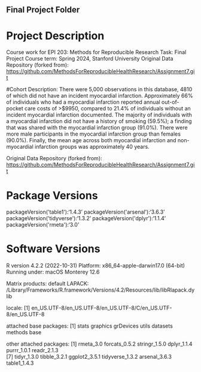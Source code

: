 ## Final Project Folder
# Project Description
Course work for EPI 203: Methods for Reproducible Research
Task: Final Project
Course term: Spring 2024, Stanford University 
Original Data Repository (forked from): <https://github.com/MethodsForReproducibleHealthResearch/Assignment7.git>

#Cohort Description:
There were 5,000 observations in this database, 4810 of which did not have an incident myocardial infarction. Approximately 66% of individuals who had a myocardial infarction reported annual out-of-pocket care costs of >$9950, compared to 21.4% of individuals without an incident myocardial infarction documented. The majority of individuals with a myocardial infarction did not have a history of smoking (59.5%); a finding that was shared with the myocardial infarction group (91.0%). There were more male participants in the myocardial infarction group than females (90.0%). Finally, the mean age across both myocardial infarction and non-myocardial infarction groups was approximately 40 years.

Original Data Repository (forked from): <https://github.com/MethodsForReproducibleHealthResearch/Assignment7.git>

# Package Versions
packageVersion('table1'):‘1.4.3’ 
packageVersion('arsenal'):‘3.6.3’
packageVersion('tidyverse'):‘1.3.2’
packageVersion('dplyr'):‘1.1.4’
packageVersion('rmeta'):‘3.0’

# Software Versions
R version 4.2.2 (2022-10-31)
Platform: x86_64-apple-darwin17.0 (64-bit)
Running under: macOS Monterey 12.6

Matrix products: default
LAPACK: /Library/Frameworks/R.framework/Versions/4.2/Resources/lib/libRlapack.dylib

locale:
[1] en_US.UTF-8/en_US.UTF-8/en_US.UTF-8/C/en_US.UTF-8/en_US.UTF-8

attached base packages:
[1] stats     graphics  grDevices utils     datasets  methods   base     

other attached packages:
 [1] rmeta_3.0       forcats_0.5.2   stringr_1.5.0   dplyr_1.1.4     purrr_1.0.1     readr_2.1.3    
 [7] tidyr_1.3.0     tibble_3.2.1    ggplot2_3.5.1   tidyverse_1.3.2 arsenal_3.6.3   table1_1.4.3   